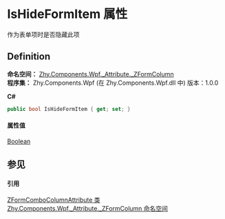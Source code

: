 # IsHideFormItem 属性


作为表单项时是否隐藏此项



## Definition
**命名空间：** <a href="N_Zhy_Components_Wpf__Attribute__ZFormColumn">Zhy.Components.Wpf._Attribute._ZFormColumn</a>  
**程序集：** Zhy.Components.Wpf (在 Zhy.Components.Wpf.dll 中) 版本：1.0.0

**C#**
``` C#
public bool IsHideFormItem { get; set; }
```



#### 属性值
<a href="https://learn.microsoft.com/dotnet/api/system.boolean" target="_blank" rel="noopener noreferrer">Boolean</a>

## 参见


#### 引用
<a href="T_Zhy_Components_Wpf__Attribute__ZFormColumn_ZFormComboColumnAttribute">ZFormComboColumnAttribute 类</a>  
<a href="N_Zhy_Components_Wpf__Attribute__ZFormColumn">Zhy.Components.Wpf._Attribute._ZFormColumn 命名空间</a>  
